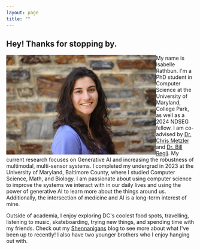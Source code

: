 ```yaml
---
layout: page
title: ""
---
```

## Hey! Thanks for stopping by.

<img src="HD_headshot.JPEG" align="left" width="400px" style="border: 10px white;"/>

My name is Isabelle Rathbun. I'm a PhD student in Computer Science at the University of Maryland, College Park, as well as a 2024 NDSEG fellow. I am co-advised by [Dr. Chris Metzler](https://www.cs.umd.edu/people/metzler) and [Dr. Bill Regli](https://isr.umd.edu/clark/faculty/902/William-Regli). My current research focuses on Generative AI and increasing the robustness of multimodal, multi-sensor systems. I completed my undergrad in 2023 at the University of Maryland, Baltimore County, where I studied Computer Science, Math, and Biology. I am passionate about using computer science to improve the systems we interact with in our daily lives and using the power of generative AI to learn more about the things around us. Additionally, the intersection of medicine and AI is a long-term interest of mine. 

Outside of academia, I enjoy exploring DC's coolest food spots, travelling, listening to music, skateboarding, trying new things, and spending time with my friends. Check out my [Shennanigans](https://irathb8949.github.io/shennanigans/) blog to see more about what I've been up to recently! I also have two younger brothers who I enjoy hanging out with.

<br clear="left"/>
